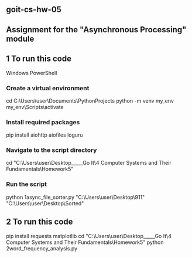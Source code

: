 ## goit-cs-hw-05
## Assignment for the "Asynchronous Processing" module

## 1 To run this code

Windows PowerShell

### Create a virtual environment 

cd C:\Users\user\Documents\PythonProjects
python -m venv my_env
my_env\Scripts\activate

### Install required packages
pip install aiohttp aiofiles loguru

### Navigate to the script directory
cd "C:\Users\user\Desktop\_____Go It\4 Computer Systems and Their Fundamentals\Homework5"

### Run the script
python 1async_file_sorter.py "C:\Users\user\Desktop\911" "C:\Users\user\Desktop\Sorted"

## 2 To run this code
pip install requests matplotlib
cd "C:\Users\user\Desktop\_____Go It\4 Computer Systems and Their Fundamentals\Homework5"
python 2word_frequency_analysis.py
